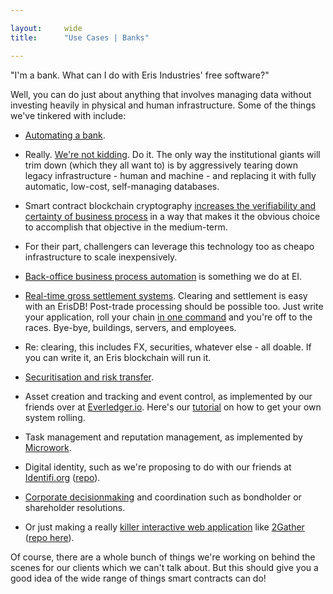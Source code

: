 ```yaml
---

layout:     wide
title:      "Use Cases | Banks"

---
```


"I'm a bank. What can I do with Eris Industries' free software?"

Well, you can do just about anything that involves managing data without investing heavily in physical and human infrastructure. Some of the things we've tinkered with include: 

* [Automating a bank](https://eng.erisindustries.com/tutorials/2015/03/11/solidity-1/).

* Really. [We're not kidding](https://eng.erisindustries.com/tutorials/2015/03/12/solidity-2/). Do it. The only way the institutional giants will trim down (which they all want to) is by aggressively tearing down legacy infrastructure - human and machine - and replacing it with fully automatic, low-cost, self-managing databases.

* Smart contract blockchain cryptography [increases the verifiability and certainty of business process](https://db.erisindustries.com/business%20in%20emerging%20markets/2015/01/08/on-increasing-verifiability/) in a way that makes it the obvious choice to accomplish that objective in the medium-term.

* For their part, challengers can leverage this technology too as cheapo infrastructure to scale inexpensively. 

* [Back-office business process automation](https://github.com/eris-ltd/eris-std-lib/blob/master/examples/payroll.sol) is something we do at EI.

* [Real-time gross settlement systems](https://bankers.eris.industries/#/26). Clearing and settlement is easy with an ErisDB! Post-trade processing should be possible too. Just write your application, roll your chain [in one command](https://eng.erisindustries.com/tutorials/2015/04/25/make-thelonious-chain/) and you're off to the races. Bye-bye, buildings, servers, and employees.

* Re: clearing, this includes FX, securities, whatever else - all doable. If you can write it, an Eris blockchain will run it.

* [Securitisation and risk transfer](https://db.erisindustries.com/distributed%20business/2015/04/28/smart-securitisation/).

* Asset creation and tracking and event control, as implemented by our friends over at [Everledger.io](http://www.everledger.io/smart_contracts). Here's our [tutorial](https://db.erisindustries.com/legal%20tech/2015/05/01/tracking-digits/) on how to get your own system rolling.

* Task management and reputation management, as implemented by [Microwork](https://bitcoinmagazine.com/20313/microwork-io-uses-smart-contracts-coordinate-small-tasks-worldwide/).

* Digital identity, such as we're proposing to do with our friends at [Identifi.org](http://identifi.org) ([repo](https://github.com/identifi/identifi)).

* [Corporate decisionmaking](https://github.com/project-douglas/eris) and coordination such as bondholder or shareholder resolutions.

* Or just making a really [killer interactive web application](http://blog.confluent.io/2015/05/27/using-logs-to-build-a-solid-data-infrastructure-or-why-dual-writes-are-a-bad-idea/) like [2Gather](https://eng.erisindustries.com/tutorials/2015/04/07/2gather/) ([repo here](https://github.com/eris-ltd/2gather)).

Of course, there are a whole bunch of things we're working on behind the scenes for our clients which we can't talk about. But this should give you a good idea of the wide range of things smart contracts can do!
